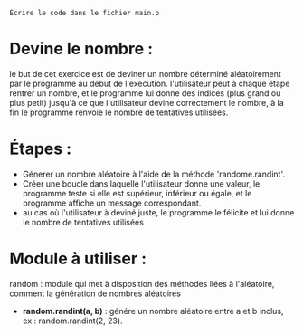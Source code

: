 
    Écrire le code dans le fichier main.p

# Devine le nombre :

le but de cet exercice est de deviner un nombre déterminé aléatoirement par le programme au début de l'execution. l'utilisateur peut à chaque étape rentrer un nombre, et le programme lui donne des indices (plus grand ou plus petit) jusqu'à ce que l'utilisateur devine correctement le nombre, à la fin le programme renvoie le nombre de tentatives utilisées.

# Étapes :

- Génerer un nombre aléatoire à l'aide de la méthode 'randome.randint'.
- Créer une boucle dans laquelle l'utilisateur donne une valeur, le programme teste si elle est supérieur, inférieur ou égale, et le programme affiche un message correspondant.
- au cas où l'utilisateur à deviné juste, le programme le félicite et lui donne le nombre de tentatives utilisées

# Module à utiliser :
random : module qui met à disposition des méthodes liées à l'aléatoire, comment la génération de nombres aléatoires

- **random.randint(a, b)** : génére un nombre aléatoire entre a et b inclus, ex : random.randint(2, 23).
